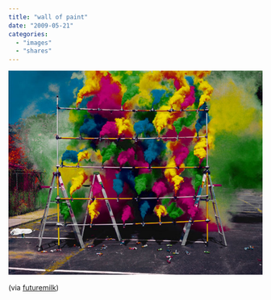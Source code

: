 ```yaml
---
title: "wall of paint"
date: "2009-05-21"
categories: 
  - "images"
  - "shares"
---
```


![](images/JI85xtLXmn9dvmt68fNUL1zwo1_640.png)

(via [futuremilk](http://futuremilk.tumblr.com/))
